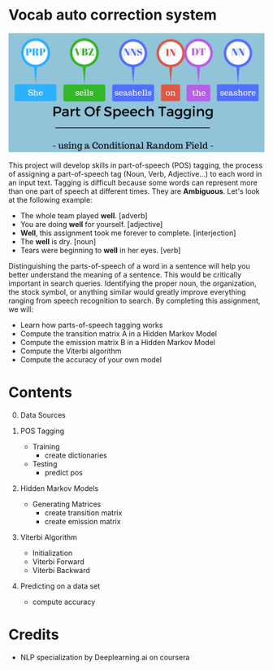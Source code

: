 # Vocab auto correction system

![Parts of Speech Tagging](images/part_of_speech_tagging.png "POS")


This project will develop skills in part-of-speech (POS) tagging, the process of assigning a part-of-speech tag (Noun, Verb, Adjective...) to each word in an input text.  Tagging is difficult because some words can represent more than one part of speech at different times. They are  **Ambiguous**. Let's look at the following example: 

- The whole team played **well**. [adverb]
- You are doing **well** for yourself. [adjective]
- **Well**, this assignment took me forever to complete. [interjection]
- The **well** is dry. [noun]
- Tears were beginning to **well** in her eyes. [verb]

Distinguishing the parts-of-speech of a word in a sentence will help you better understand the meaning of a sentence. This would be critically important in search queries. Identifying the proper noun, the organization, the stock symbol, or anything similar would greatly improve everything ranging from speech recognition to search. By completing this assignment, we will: 

- Learn how parts-of-speech tagging works
- Compute the transition matrix A in a Hidden Markov Model
- Compute the emission matrix B in a Hidden Markov Model
- Compute the Viterbi algorithm 
- Compute the accuracy of your own model 
 

# Contents
0. Data Sources
1. POS Tagging
    - Training
        - create dictionaries
    - Testing
        - predict pos
2. Hidden Markov Models
    - Generating Matrices
        - create transition matrix
        - create emission matrix

3. Viterbi Algorithm
    - Initialization
    - Viterbi Forward
    - Viterbi Backward
4. Predicting on a data set
    - compute accuracy

# Credits

- NLP specialization by Deeplearning.ai on coursera